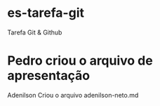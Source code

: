 # es-tarefa-git
Tarefa Git &amp; Github

Pedro criou o arquivo de apresentação
=======
Adenilson Criou o arquivo adenilson-neto.md
